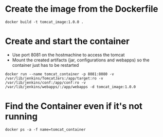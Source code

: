 # Create the image from the Dockerfile
```
docker build -t tomcat_image:1.0.0 .
```
# Create and start the container 
- Use port 8081 on the hostmachine to access the tomcat
- Mount the created artifacts (jar, configurations and webapps) so the container just has to be restarted
```
docker run --name tomcat_container -p 8081:8080 -v /var/lib/jenkins/TomcatJars:/app/target:ro -v /var/lib/jenkins/conf:/app/conf:ro -v /var/lib/jenkins/webapps/:/app/webapps -d tomcat_image:1.0.0
```
# Find the Container even if it's not running
```
docker ps -a -f name=tomcat_container
```